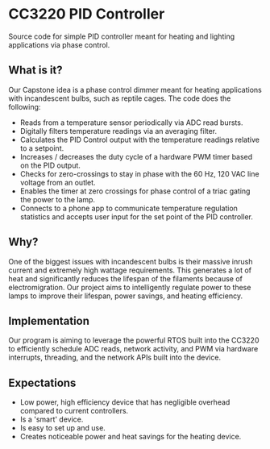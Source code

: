 # CC3220 PID Controller

Source code for simple PID controller meant for heating and lighting applications via phase control.

**What is it?**
---------------
Our Capstone idea is a phase control dimmer meant for heating applications with incandescent bulbs, such as reptile cages. The code does the following:
- Reads from a temperature sensor periodically via ADC read bursts.
- Digitally filters temperature readings via an averaging filter.
- Calculates the PID Control output with the temperature readings relative to a setpoint.
- Increases / decreases the duty cycle of a hardware PWM timer based on the PID output.
- Checks for zero-crossings to stay in phase with the 60 Hz, 120 VAC line voltage from an outlet.
- Enables the timer at zero crossings for phase control of a triac gating the power to the lamp.
- Connects to a phone app to communicate temperature regulation statistics and accepts user input for the set point of the PID controller.

**Why?**
--------
One of the biggest issues with incandescent bulbs is their massive inrush current and extremely high wattage requirements. This generates a lot of heat and significantly reduces the lifespan of the filaments because of electromigration. Our project aims to intelligently regulate power to these lamps to improve their lifespan, power savings, and heating efficiency.

**Implementation**
------------------
Our program is aiming to leverage the powerful RTOS built into the CC3220 to efficiently schedule ADC reads, network activity, and PWM via hardware interrupts, threading, and the network APIs built into the device.

**Expectations**
----------------
- Low power, high efficiency device that has negligible overhead compared to current controllers.
- Is a 'smart' device.
- Is easy to set up and use.
- Creates noticeable power and heat savings for the heating device.
